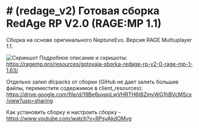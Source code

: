 
# # (redage_v2) Готовая сборка RedAge RP V2.0 (RAGE:MP 1.1)

Сборка на основе оригинального NeptuneEvo. Версия RAGE Multiuplayer 1.1.

![Скриншот](https://i.imgur.com/WUUQtC6.jpg)
Подробное описание и скришоты: https://ragemp.pro/resources/gotovaja-sborka-redage-rp-v2-0-rage-mp-1-1.63/

Отдельно залил dlcpacks от сборки (GiHub не дает залить большие файлы, переместите содержимое в client_resources): https://drive.google.com/file/d/19Be6uvqoLwVHRTH6t8ZmvWG1hBVcMScx/view?usp=sharing

Как установить сборку и настроить сборку - https://www.youtube.com/watch?v=RPsyAkdOMvg
